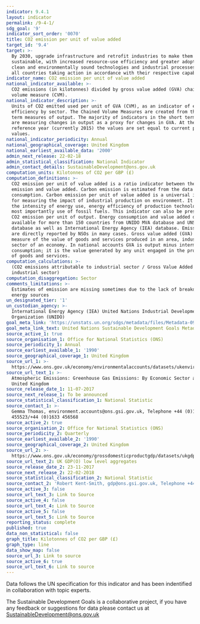 ```yaml
---
indicator: 9.4.1
layout: indicator
permalink: /9-4-1/
sdg_goal: '9'
indicator_sort_order: '0070'
title: CO2 emission per unit of value added
target_id: '9.4'
target: >-
  By 2030, upgrade infrastructure and retrofit industries to make them
  sustainable, with increased resource-use efficiency and greater adoption of
  clean and environmentally sound technologies and industrial processes, with
  all countries taking action in accordance with their respective capabilities
indicator_name: CO2 emission per unit of value added
national_indicator_available: >-
  CO2 emissions (in kilotonnes) divided by gross value added (GVA) chained
  volume measure (CVM).
national_indicator_description: >-
  Units of CO2 emitted used per unit of GVA (CVM), as an indicator of energy
  efficiency by sector. The Chained Volume Measures are created from the short
  term measures of output. The majority of indicators in the short term measures
  are measuring changes in output as a proxy for changes in GVA. At the
  reference year (currently 2015) the values are set equal to current price GVA
  values.
national_indicator_periodicity: Annual
national_geographical_coverage: United Kingdom
national_earliest_available_data: '2000'
admin_next_release: 22-02-18
admin_statistical_classification: National Indicator
admin_contact_details: SustainableDevelopment@ons.gov.uk
computation_units: Kilotonnes of CO2 per GBP (£)
computation_definitions: >-
  CO2 emission per unit of value added is a ratio indicator between the carbon
  emission and value added. Carbon emission is estimated from the data on energy
  consumption. Carbon emission per unit of value added is a universal indicator
  for measuring the impact of industrial production on environment. It captures
  the intensity of energy use, energy efficiency of production technology and
  most importantly use of fossil fuels. This indicator can also be presented as
  CO2 emission per unit of output. Energy consumption and value added data are
  available for more than 150 countries from UNIDO MVA database and UNSD energy
  database as well as International Energy Agency (IEA) database. Emission data
  are directly reported by NSOs in many cases. Gross value added (GVA) is the
  measure of the value of goods and services produced in an area, industry or
  sector of an economy. In national accounts GVA is output minus intermediate
  consumption; it is the value generated by any unit engaged in the production
  of goods and services.
computation_calculations: >-
  (CO2 emissions attributable to industrial sector / Gross Value Added [GVA] by
  industrial sector)
computation_disaggregation: Sector
comments_limitations: >-
  Estimates of emission are missing sometimes due to the lack of breakdown by
  energy sources
un_designated_tier: '1'
un_custodian_agency: >-
  International Energy Agency (IEA) United Nations Industrial Development
  Organization (UNIDO)
goal_meta_link: 'https://unstats.un.org/sdgs/metadata/files/Metadata-09-04-01.pdf '
goal_meta_link_text: United Nations Sustainable Development Goals Metadata (PDF 516 KB)
source_active_1: true
source_organisation_1: Office for National Statistics (ONS)
source_periodicity_1: Annual
source_earliest_available_1: '1990'
source_geographical_coverage_1: United Kingdom
source_url_1: >-
  https://www.ons.gov.uk/economy/environmentalaccounts/datasets/ukenvironmentalaccountsatmosphericemissionsgreenhousegasemissionsbyeconomicsectorandgasunitedkingdom
source_url_text_1: >-
  Atmospheric Emissions: Greenhouse Gas Emissions: By Economic Sector and Gas,
  United Kingdom
source_release_date_1: 11-07-2017
source_next_release_1: To be announced
source_statistical_classification_1: National Statistic
source_contact_1: >-
  Gemma Thomas, environment.accounts@ons.gsi.gov.uk, Telephone +44 (0)1633
  455523/+44 (0)1633 456568
source_active_2: true
source_organisation_2: Office for National Statistics (ONS)
source_periodicity_2: Quarterly
source_earliest_available_2: '1990'
source_geographical_coverage_2: United Kingdom
source_url_2: >-
  https://www.ons.gov.uk/economy/grossdomesticproductgdp/datasets/ukgdpolowlevelaggregates
source_url_text_2: UK GDP(O) low level aggregates
source_release_date_2: 23-11-2017
source_next_release_2: 22-02-2018
source_statistical_classification_2: National Statistic
source_contact_2: 'Robert Kent-Smith, gdp@ons.gsi.gov.uk, Telephone +44(0)1633 651618'
source_active_3: false
source_url_text_3: Link to Source
source_active_4: false
source_url_text_4: Link to Source
source_active_5: false
source_url_text_5: Link to Source
reporting_status: complete
published: true
data_non_statistical: false
graph_title: Kilotonnes of CO2 per GBP (£)
graph_type: line
data_show_map: false
source_url_3: Link to source
source_active_6: true
source_url_text_6: Link to source
---
```

Data follows the UN specification for this indicator and has been indentified in collaboration with topic experts.
  
The Sustainable Development Goals is a collaborative project, if you have any feedback or suggestions for data please contact us at <SustainableDevelopment@ons.gov.uk>
